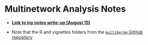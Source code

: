 # Multinetwork Analysis Notes

- [**Link to my notes write-up (August 15)**](https://scolando.github.io/mulitnetwork-analysis-notes/hierarchical-ergm-writeup.html)

- Note that the R and vignettes folders from the [`multibergm` GitHub repository](https://github.com/brieuclehmann/multibergm)

